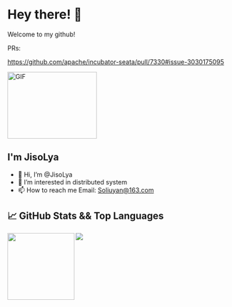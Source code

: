# Hey there! 👋
Welcome to my github!

PRs:

https://github.com/apache/incubator-seata/pull/7330#issue-3030175095

<a>
  <img height="150px" width="200px" alt="GIF" src="https://raw.githubusercontent.com/haoruilee/haoruilee/master/pic/pusheencode.gif" />
</a>

## I'm JisoLya

- 👋 Hi, I’m @JisoLya
- 👀 I’m interested in distributed system
- 📫 How to reach me Email: Soliuyan@163.com

## 📈 GitHub Stats && Top Languages
<a>
  <img align="left" height="150px" src="https://github-readme-stats.vercel.app/api?username=JisoLya&hide_title=true&hide_border=true&show_icons=true&include_all_commits=true&line_height=21&bg_color=0,EC6C6C,FFD479,FFFC79,73FA79&theme=graywhite" />
</a>

<a>
  <img align="left" src="https://github-readme-stats.vercel.app/api/top-langs/?username=JisoLya" />
</a>


<!---
JisoLya/JisoLya is a ✨ special ✨ repository because its `README.md` (this file) appears on your GitHub profile.
You can click the Preview link to take a look at your changes.
--->
